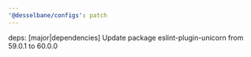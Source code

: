 ```yaml
---
'@desselbane/configs': patch
---
```


deps: [major|dependencies] Update package eslint-plugin-unicorn from 59.0.1 to 60.0.0
